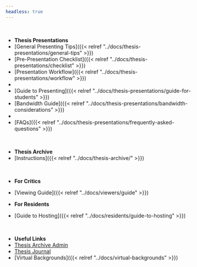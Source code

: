 ```yaml
---
headless: true
---
```


<br />

- **Thesis Presentations**
- [General Presenting Tips]({{< relref "../docs/thesis-presentations/general-tips" >}})
- [Pre-Presentation Checklist]({{< relref "../docs/thesis-presentations/checklist" >}})
- [Presentation Workflow]({{< relref "../docs/thesis-presentations/workflow" >}})
- &nbsp;
- [Guide to Presenting]({{< relref "../docs/thesis-presentations/guide-for-students" >}})
- [Bandwidth Guide]({{< relref "../docs/thesis-presentations/bandwidth-considerations" >}})
- &nbsp;
- [FAQs]({{< relref "../docs/thesis-presentations/frequently-asked-questions" >}})
<br />

- **Thesis Archive**
- [Instructions]({{< relref "../docs/thesis-archive/" >}})
<br />

- **For Critics**
- [Viewing Guide]({{< relref "../docs/viewers/guide" >}})

- **For Residents**
- [Guide to Hosting]({{< relref "../docs/residents/guide-to-hosting" >}})
<br />

- **Useful Links**
- [Thesis Archive Admin](https://itp.nyu.edu/thesis2020/wp-admin/)
- [Thesis Journal](https://itp.nyu.edu/thesis2020/journal)
- [Virtual Backgrounds]({{< relref "../docs/virtual-backgrounds" >}})
<br />
